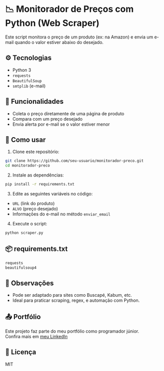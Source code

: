 # 📉 Monitorador de Preços com Python (Web Scraper)

Este script monitora o preço de um produto (ex: na Amazon) e envia um e-mail quando o valor estiver abaixo do desejado.

## ⚙️ Tecnologias

- Python 3
- `requests`
- `BeautifulSoup`
- `smtplib` (e-mail)

## 🧪 Funcionalidades

- Coleta o preço diretamente de uma página de produto
- Compara com um preço desejado
- Envia alerta por e-mail se o valor estiver menor

## 🚀 Como usar

1. Clone este repositório:
```bash
git clone https://github.com/seu-usuario/monitorador-preco.git
cd monitorador-preco
```

2. Instale as dependências:
```bash
pip install -r requirements.txt
```

3. Edite as seguintes variáveis no código:
- `URL` (link do produto)
- `ALVO` (preço desejado)
- Informações do e-mail no método `enviar_email`

4. Execute o script:
```bash
python scraper.py
```

## 📦 requirements.txt
```txt
requests
beautifulsoup4
```

## 📝 Observações

- Pode ser adaptado para sites como Buscapé, Kabum, etc.
- Ideal para praticar scraping, regex, e automação com Python.

## 📤 Portfólio

Este projeto faz parte do meu portfólio como programador júnior.  
Confira mais em [meu LinkedIn](https://linkedin.com/in/seu-usuario)

## 📜 Licença

MIT
